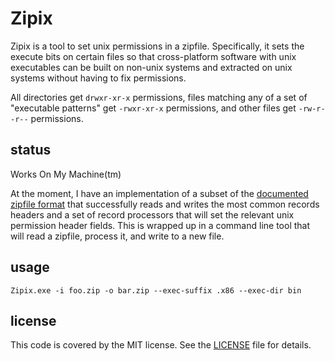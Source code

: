 # Zipix

Zipix is a tool to set unix permissions in a zipfile. Specifically, it sets the
execute bits on certain files so that cross-platform software with unix
executables can be built on non-unix systems and extracted on unix systems
without having to fix permissions.

All directories get `drwxr-xr-x` permissions, files matching any of a set of
"executable patterns" get `-rwxr-xr-x` permissions, and other files get
`-rw-r--r--` permissions.


## status

Works On My Machine(tm)

At the moment, I have an implementation of a subset of the
[documented zipfile format](https://pkware.cachefly.net/webdocs/casestudies/APPNOTE.TXT)
that successfully reads and writes the most common records headers and a set of
record processors that will set the relevant unix permission header fields.
This is wrapped up in a command line tool that will read a zipfile, process it,
and write to a new file.


## usage


    Zipix.exe -i foo.zip -o bar.zip --exec-suffix .x86 --exec-dir bin


## license

This code is covered by the MIT license. See the [LICENSE](LICENSE) file for
details.
